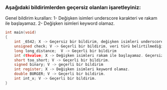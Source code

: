 ### Aşağıdaki bildirimlerden geçersiz olanları işaretleyiniz: 
Genel bildirim kuralları:
1- Değişken isimleri underscore karakteri ve rakam ile başlayamaz.
2- Değişken isimleri keyword olamaz.

```C
int main(void)
{
	int _6542; X -> Geçersiz bir bildirim, değişken isimleri underscore veya rakam ile başlayamaz.
	unsigned check; V -> Geçerli bir bildirim, veri türü belirtilmediği için default olarak int kabul edilecek.
	long long_distance;  V -> Geçerli bir bildirim
	int 4thvalue; X -> Değişken isimleri rakam ile başlayamaz. Geçersiz bir bildirim
	short too_short; V -> Geçerli bir bildirim.
	signed binary; V -> geçerli bir bildirim
	int register; X -> Değişken isimleri keyword olamaz.
	double BURGER; V -> Geçerli bir bildirim.
	int int_x; V -> Geçerli bir bildirim.
}
```

